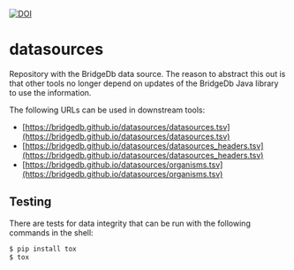 [![DOI](https://zenodo.org/badge/361110347.svg)](https://zenodo.org/badge/latestdoi/361110347)

# datasources

Repository with the BridgeDb data source. The reason to abstract this out is that other tools no longer depend
on updates of the BridgeDb Java library to use the information.

The following URLs can be used in downstream tools:

* [https://bridgedb.github.io/datasources/datasources.tsv](https://bridgedb.github.io/datasources/datasources.tsv)
* [https://bridgedb.github.io/datasources/datasources_headers.tsv](https://bridgedb.github.io/datasources/datasources_headers.tsv)
* [https://bridgedb.github.io/datasources/organisms.tsv](https://bridgedb.github.io/datasources/organisms.tsv)

## Testing

There are tests for data integrity that can be run with the following commands
in the shell:

```bash
$ pip install tox
$ tox
```
